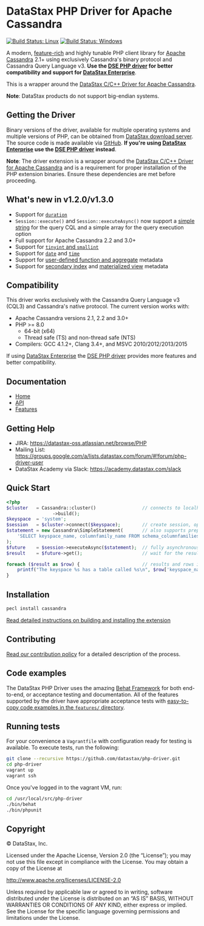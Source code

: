 # DataStax PHP Driver for Apache Cassandra

[![Build Status: Linux](https://travis-ci.org/datastax/php-driver.svg)](https://travis-ci.org/datastax/php-driver)
[![Build Status: Windows](https://ci.appveyor.com/api/projects/status/8vrxpkfl4xm2f3nm?svg=true)](https://ci.appveyor.com/project/DataStax/php-driver)

A modern, [feature-rich][Features] and highly tunable PHP client library for
[Apache Cassandra] 2.1+ using exclusively Cassandra's binary protocol and
Cassandra Query Language v3. __Use the [DSE PHP driver] for better compatibility
and support for [DataStax Enterprise]__.

This is a wrapper around the [DataStax C/C++ Driver for Apache Cassandra].

__Note__: DataStax products do not support big-endian systems.

## Getting the Driver

Binary versions of the driver, available for multiple operating systems and
multiple versions of PHP, can be obtained from [DataStax download server]. The
source code is made available via [GitHub]. __If you're using [DataStax Enterprise]
use the [DSE PHP driver] instead__.

__Note__: The driver extension is a wrapper around the
          [DataStax C/C++ Driver for Apache Cassandra] and is a requirement for proper
          installation of the PHP extension binaries. Ensure these dependencies are met before proceeding.

## What's new in v1.2.0/v1.3.0

* Support for [`duration`]
* `Session::execute()` and `Session::executeAsync()` now support a
  [simple string] for the query CQL and a simple array for the query execution
  option
* Full support for Apache Cassandra 2.2 and 3.0+
* Support for [`tinyint` and `smallint`]
* Support for [`date`] and [`time`]
* Support for [user-defined function and aggregate] metadata
* Support for [secondary index] and [materialized view] metadata

## Compatibility

This driver works exclusively with the Cassandra Query Language v3 (CQL3) and
Cassandra's native protocol. The current version works with:

* Apache Cassandra versions 2.1, 2.2 and 3.0+
* PHP >= 8.0
  * 64-bit (x64)
  * Thread safe (TS) and non-thread safe (NTS)
* Compilers: GCC 4.1.2+, Clang 3.4+, and MSVC 2010/2012/2013/2015

If using [DataStax Enterprise] the [DSE PHP driver] provides more features and
better compatibility.

## Documentation

* [Home]
* [API]
* [Features]

## Getting Help

* JIRA: https://datastax-oss.atlassian.net/browse/PHP
* Mailing List: https://groups.google.com/a/lists.datastax.com/forum/#!forum/php-driver-user
* DataStax Academy via Slack: https://academy.datastax.com/slack

## Quick Start

```php
<?php
$cluster   = Cassandra::cluster()                 // connects to localhost by default
                 ->build();
$keyspace  = 'system';
$session   = $cluster->connect($keyspace);        // create session, optionally scoped to a keyspace
$statement = new Cassandra\SimpleStatement(       // also supports prepared and batch statements
    'SELECT keyspace_name, columnfamily_name FROM schema_columnfamilies'
);
$future    = $session->executeAsync($statement);  // fully asynchronous and easy parallel execution
$result    = $future->get();                      // wait for the result, with an optional timeout

foreach ($result as $row) {                       // results and rows implement Iterator, Countable and ArrayAccess
    printf("The keyspace %s has a table called %s\n", $row['keyspace_name'], $row['columnfamily_name']);
}
```

## Installation

```bash
pecl install cassandra
```

[Read detailed instructions on building and installing the
extension][installing-details]

## Contributing

[Read our contribution policy][contribution-policy] for a detailed description
of the process.

## Code examples

The DataStax PHP Driver uses the amazing [Behat Framework] for both end-to-end,
or acceptance testing and documentation. All of the features supported by the
driver have appropriate acceptance tests with [easy-to-copy code examples in
the `features/` directory][Features].

## Running tests

For your convenience a `Vagrantfile` with configuration ready for testing is
available. To execute tests, run the following:

```bash
git clone --recursive https://github.com/datastax/php-driver.git
cd php-driver
vagrant up
vagrant ssh
```

Once you've logged in to the vagrant VM, run:

```bash
cd /usr/local/src/php-driver
./bin/behat
./bin/phpunit
```

## Copyright

&copy; DataStax, Inc.

Licensed under the Apache License, Version 2.0 (the “License”); you may not use
this file except in compliance with the License. You may obtain a copy of the
License at

http://www.apache.org/licenses/LICENSE-2.0

Unless required by applicable law or agreed to in writing, software distributed
under the License is distributed on an “AS IS” BASIS, WITHOUT WARRANTIES OR
CONDITIONS OF ANY KIND, either express or implied. See the License for the
specific language governing permissions and limitations under the License.

[Apache Cassandra]: http://cassandra.apache.org
[DSE PHP driver]: http://docs.datastax.com/en/developer/php-driver-dse/latest
[DataStax Enterprise]: http://www.datastax.com/products/datastax-enterprise
[DataStax C/C++ Driver for Apache Cassandra]: http://docs.datastax.com/en/developer/cpp-driver/latest
[DataStax download server]: http://downloads.datastax.com/php-driver
[GitHub]: https://github.com/datastax/php-driver
[Home]: http://docs.datastax.com/en/developer/php-driver/latest
[API]: http://docs.datastax.com/en/developer/php-driver/latest/api
[installing-details]: https://github.com/datastax/php-driver/blob/master/ext/README.md
[contribution-policy]: https://github.com/datastax/php-driver/blob/master/CONTRIBUTING.md
[Behat Framework]: http://docs.behat.org
[Features]: /features
[`duration`]: /features/duration.feature
[simple string]: /features/simple_string_queries.feature
[`tinyint` and `smallint`]: /features/datatypes.feature#L92
[`date`]: /features/datatypes.feature#L135
[`time`]: /features/datatypes.feature#L170
[user-defined function and aggregate]: /features/function_and_aggregate_metadata.feature
[secondary index]: /features/secondary_index_metadata.feature
[materialized view]: /features/materialized_view_metadata.feature
